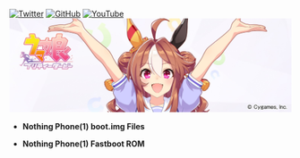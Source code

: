 [![Twitter](https://img.shields.io/twitter/follow/ot_inc?style=flat&logo=twitter)](https://twitter.com/ot_inc) [![GitHub](https://img.shields.io/github/followers/reindex-ot?style=flat&logo=github)](https://github.com/reindex-ot?tab=followers)
[![YouTube](https://img.shields.io/youtube/channel/subscribers/UCE5tVfXXLSonqBJ1GZmLuyw?style=flat&logo=youtube)](https://www.youtube.com/channel/UCE5tVfXXLSonqBJ1GZmLuyw)
![Copano Rickey](https://github.com/reindex-ot/reindex-ot.github.io/blob/main/image/copanorickey.jpg)
- <b>Nothing Phone(1) boot.img Files</b><br>

- <b>Nothing Phone(1) Fastboot ROM</b>
